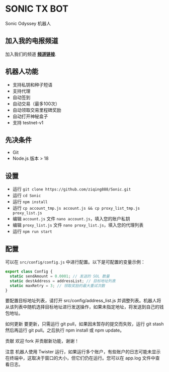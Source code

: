 # SONIC TX BOT

Sonic Odyssey 机器人 

## 加入我的电报频道

加入我们的频道
[**频道链接**](https://t.me/ksqxszq).

## 机器人功能

- 支持私钥和种子短语
- 支持代理
- 自动签到
- 自动交易（最多100次）
- 自动领取交易里程碑奖励
- 自动打开神秘盒子
- 支持 testnet-v1

## 先决条件

- Git
- Node.js 版本 > 18

## 设置

- 运行 `git clone https://github.com/ziqing888/Sonic.git`
- 运行 `cd Sonic`
- 运行 `npm install`
- 运行 `cp account_tmp.js account.js && cp proxy_list_tmp.js proxy_list.js` 
- 编辑 `account.js` 文件 `nano account.js`，填入您的账户私钥
- 编辑 `proxy_list.js` 文件 `nano proxy_list.js`，填入您的代理列表
- 运行 `npm run start`

## 配置

可以在 `src/config/config.js` 中进行配置。以下是可配置的变量示例：

```js
export class Config {
  static sendAmount = 0.0001; // 发送的 SOL 数量
  static destAddress = addressList; // 目标地址列表
  static maxRetry = 3; // 领取奖励的最大重试次数
}
```
要配置目标地址列表，请打开 src/config/address_list.js 并调整列表。机器人将从该列表中随机选择目标地址进行发送操作，如果未指定地址，将发送到自己的钱包地址。

如何更新
要更新，只需运行 git pull，如果因未暂存的提交而失败，运行 git stash 然后再运行 git pull。之后执行 npm install 或 npm update。

贡献
欢迎 fork 并贡献新功能，谢谢！

注意
机器人使用 Twister 运行，如果运行多个账户，有些账户的日志可能未显示在终端中，这取决于窗口的大小，但它们仍在运行。您可以在 app.log 文件中查看日志。
